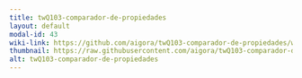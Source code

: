```yaml
---
title: twQ103-comparador-de-propiedades
layout: default
modal-id: 43
wiki-link: https://github.com/aigora/twQ103-comparador-de-propiedades/wiki
thumbnail: https://raw.githubusercontent.com/aigora/twQ103-comparador-de-propiedades/master/logo.png
alt: twQ103-comparador-de-propiedades
---
```

